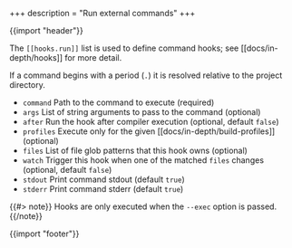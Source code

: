 +++
description = "Run external commands"
+++

{{import "header"}}

The `[[hooks.run]]` list is used to define command hooks; see [[docs/in-depth/hooks]] for more detail.

If a command begins with a period (`.`) it is resolved relative to the project directory.

* `command` Path to the command to execute (required)
* `args` List of string arguments to pass to the command (optional)
* `after` Run the hook after compiler execution (optional, default `false`)
* `profiles` Execute only for the given [[docs/in-depth/build-profiles]] (optional)
* `files` List of file glob patterns that this hook owns (optional)
* `watch` Trigger this hook when one of the matched `files` changes (optional, default `false`)
* `stdout` Print command stdout (default `true`)
* `stderr` Print command stderr (default `true`)

{{#> note}}
Hooks are only executed when the `--exec` option is passed.
{{/note}}

{{import "footer"}}
